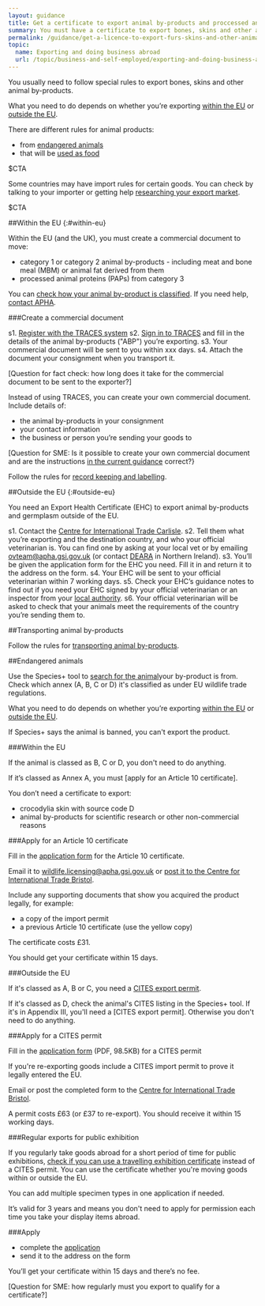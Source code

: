 ```yaml
---
layout: guidance
title: Get a certificate to export animal by-products and proccessed animal protein
summary: You must have a certificate to export bones, skins and other animal by-products.
permalink: /guidance/get-a-licence-to-export-furs-skins-and-other-animal-products.html
topic:
  name: Exporting and doing business abroad
  url: /topic/business-and-self-employed/exporting-and-doing-business-abroad.html
---
```


You usually need to follow special rules to export bones, skins and other animal by-products.

What you need to do depends on whether you’re exporting [within the EU](#within-eu) or [outside the EU](#outside-eu).

There are different rules for animal products:

- from [endangered animals](#endangered-animals)
- that will be [used as food](/guidance/get-a-licence-to-export-food-and-agricultural-products.html)

$CTA

Some countries may have import rules for certain goods. You can check by talking to your importer or getting help [researching your export market](https://govuk-import-export.herokuapp.com/answer/choosing-export-market-ukti-experimental-sg.html).

$CTA

##Within the EU
{:#within-eu}

Within the EU (and the UK), you must create a commercial document to move:

* category 1 or category 2 animal by-products - including meat and bone meal (MBM) or animal fat derived from them
* processed animal proteins (PAPs) from category 3 

You can [check how your animal by-product is classified](https://www.gov.uk/guidance/animal-by-product-categories-site-approval-hygiene-and-disposal). If you need help, [contact APHA](https://www.gov.uk/government/organisations/animal-and-plant-health-agency/about/access-and-opening#a-z-of-services).

###Create a commercial document

s1. [Register with the TRACES system](https://webgate.ec.europa.eu/sanco/traces/registration/open.do)
s2. [Sign in to TRACES](https://webgate.ec.europa.eu/sanco/traces/security/askLogin.do) and fill in the details of the animal by-products ("ABP") you’re exporting.
s3. Your commercial document will be sent to you within xxx days.
s4. Attach the document your consignment when you transport it.

[Question for fact check: how long does it take for the commercial document to be sent to the exporter?]

Instead of using TRACES, you can create your own commercial document. Include details of:

- the animal by-products in your consignment
- your contact information
- the business or person you’re sending your goods to

[Question for SME: Is it possible to create your own commercial document and are the instructions [in the current guidance](https://www.gov.uk/guidance/animal-by-product-categories-site-approval-hygiene-and-disposal#keepingrecords-and-labelling) correct?}

Follow the rules for [record keeping and labelling](https://www.gov.uk/guidance/animal-by-product-categories-site-approval-hygiene-and-disposal#keepingrecords-and-labelling).

##Outside the EU
{:#outside-eu}

You need an Export Health Certificate (EHC) to export animal by-products and germplasm outside of the EU. 

s1. Contact the [Centre for International Trade Carlisle](https://www.gov.uk/government/uploads/system/uploads/attachment_data/file/491835/contacts-international-trade.pdf).
s2. Tell them what you’re exporting and the destination country, and who your official veterinarian is. You can find one by asking at your local vet or by emailing ovteam@apha.gsi.gov.uk (or contact [DEARA](https://www.daera-ni.gov.uk/contact) in Northern Ireland).
s3. You’ll be given the application form for the EHC you need. Fill it in and return it to the address on the form.
s4. Your EHC will be sent to your official veterinarian within 7 working days.
s5. Check your EHC’s guidance notes to find out if you need your EHC signed by your official veterinarian or an inspector from your [local authority](https://www.gov.uk/find-local-council).
s6. Your official veterinarian will be asked to check that your animals meet the requirements of the country you’re sending them to.


##Transporting animal by-products

Follow the rules for [transporting animal by-products](https://www.gov.uk/guidance/transporting-animal-by-products).

##Endangered animals

Use the Species+ tool to [search for the animal](https://www.speciesplus.net/)your by-product is from. Check which annex (A, B, C or D) it's classified as under EU wildlife trade regulations.

What you need to do depends on whether you’re exporting [within the EU](#within-the-EU) or [outside the EU](#outside-the-EU).

If Species+ says the animal is banned, you can't export the product. 

###Within the EU

If the animal is classed as B, C or D, you don't need to do anything.

If it’s classed as Annex A, you must [apply for an Article 10 certificate].

You don’t need a certificate to export:

- crocodylia skin with source code D
- animal by-products for scientific research or other non-commercial reasons

###Apply for an Article 10 certificate

Fill in the [application form](https://www.gov.uk/government/publications/endangered-species-application-for-commercial-use) for the Article 10 certificate. 

Email it to <wildlife.licensing@apha.gsi.gov.uk> or [post it to the Centre for International Trade Bristol](https://www.gov.uk/government/organisations/animal-and-plant-health-agency/about/access-and-opening#specialist-service-centres-ssc).

Include any supporting documents that show you acquired the product legally, for example:

- a copy of the import permit
- a previous Article 10 certificate (use the yellow copy)

The certificate costs £31. 

You should get your certificate within 15 days.


###Outside the EU


If it's classed as A, B or C, you need a [CITES export permit](apply-for-a-cites-permit).

If it's classed as D, check the animal's CITES listing in the Species+ tool. If it's in Appendix III, you'll need a [CITES export permit]. Otherwise you don't need to do anything.

###Apply for a CITES permit

Fill in the [application form](https://www.gov.uk/government/uploads/system/uploads/attachment_data/file/423417/form-fed0172.pdf) (PDF, 98.5KB) for a CITES permit

If you're re-exporting goods include a CITES import permit to prove it legally entered the EU.

Email or post the completed form to the [Centre for International Trade Bristol](https://www.gov.uk/government/organisations/animal-and-plant-health-agency/about/access-and-opening#specialist-service-centres-ssc).

A permit costs £63 (or £37 to re-export). You should receive it within 15 working days.

###Regular exports for public exhibition

If you regularly take goods abroad for a short period of time for public exhibitions, [check if you can use a travelling exhibition certificate](http://ec.europa.eu/environment/cites/pdf/referenceguide_en.pdf) instead of a CITES permit. You can use the certificate whether you're moving goods within or outside the EU.

You can add multiple specimen types in one application if needed.

It’s valid for 3 years and means you don't need to apply for permission each time you take your display items abroad.​

###Apply

- complete the [application](https://www.gov.uk/government/publications/endangered-species-application-for-travelling-exhibition-certificate)
- send it to the address on the form

You’ll get your certificate within 15 days and there’s no fee.

[Question for SME: how regularly must you export to qualify for a certificate?]


